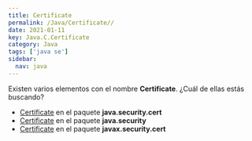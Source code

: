 ```yaml
---
title: Certificate
permalink: /Java/Certificate//
date: 2021-01-11
key: Java.C.Certificate
category: Java
tags: ['java se']
sidebar: 
  nav: java
---
```


Existen varios elementos con el nombre **Certificate**. ¿Cuál de ellas estás buscando?
<ul>
<li><a href="/Java/Certificate-java-security-cert/">Certificate</a> en el paquete <strong>java.security.cert</strong></li>
<li><a href="/Java/Certificate-java-security/">Certificate</a> en el paquete <strong>java.security</strong></li>
<li><a href="/Java/Certificate-javax-security-cert/">Certificate</a> en el paquete <strong>javax.security.cert</strong></li>
<ul>
